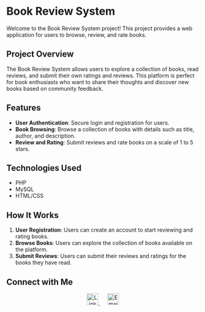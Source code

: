 # Book Review System

Welcome to the Book Review System project! This project provides a web application for users to browse, review, and rate books.

## Project Overview

The Book Review System allows users to explore a collection of books, read reviews, and submit their own ratings and reviews. This platform is perfect for book enthusiasts who want to share their thoughts and discover new books based on community feedback.

## Features

- **User Authentication**: Secure login and registration for users.
- **Book Browsing**: Browse a collection of books with details such as title, author, and description.
- **Review and Rating**: Submit reviews and rate books on a scale of 1 to 5 stars.

## Technologies Used

- PHP
- MySQL
- HTML/CSS


## How It Works

1. **User Registration**: Users can create an account to start reviewing and rating books.
2. **Browse Books**: Users can explore the collection of books available on the platform.
3. **Submit Reviews**: Users can submit their reviews and ratings for the books they have read.

## Connect with Me

<p align="center">
  <a href="https://www.linkedin.com/in/abhigna-narra-05873b231/" target="_blank">
    <img height="30" src="https://img.shields.io/badge/LinkedIn-0077B5?style=for-the-badge&logo=linkedin&logoColor=white" alt="LinkedIn">
  </a>
  &nbsp;&nbsp;&nbsp;&nbsp;
  <a href="mailto:narraabhigna@gmail.com" target="_blank">
    <img height="30" src="https://img.shields.io/badge/Email-D14836?style=for-the-badge&logo=gmail&logoColor=white" alt="Email">
  </a>
</p>
